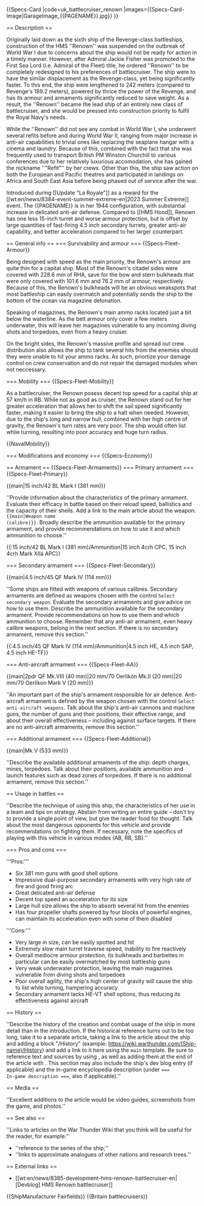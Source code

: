 {{Specs-Card
|code=uk_battlecruiser_renown
|images={{Specs-Card-Image|GarageImage_{{PAGENAME}}.jpg}}
}}

== Description ==
<!-- ''In the first part of the description, cover the history of the ship's creation and military application. In the second part, tell the reader about using this ship in the game. Add a screenshot: if a beginner player has a hard time remembering vehicles by name, a picture will help them identify the ship in question.'' -->

Originally laid down as the sixth ship of the Revenge-class battleships, construction of the HMS ''Renown'' was suspended on the outbreak of World War I due to concerns about the ship would not be ready for action in a timely manner. However, after Admiral Jackie Fisher was promoted to the First Sea Lord (i.e. Admiral of the Fleet) title, he ordered ''Renown'' to be completely redesigned to his preferences of battlecruiser. The ship were to have the similar displacement as the Revenge-class, yet being significantly faster. To this end, the ship were lengthened to 242 meters (compared to Revenge's 189.2 meters), powered by thrice the power of the Revenge, and has its armour and armaments significantly reduced to save weight. As a result, the ''Renown'' became the lead ship of an entirely new class of battlecruiser, and she would be pressed into construction priority to fulfil the Royal Navy's needs.

While the ''Renown'' did not see any combat in World War I, she underwent several refits before and during World War II, ranging from major increase in anti-air capabilities to trivial ones like replacing the seaplane hangar with a cinema and laundry. Because of this, combined with the fact that she was frequently used to transport British PM Winston Churchill to various conferences due to her relatively luxurious accomodation, she has gained the nickname ''"Refit"'' by her crews. Other than this, the ship saw action on both the European and Pacific theatres and participated in landings on Africa and South East Asia before being phased out of service after the war.

Introduced during [[Update "La Royale"]] as a reward for the [[wt:en/news/8384-event-summer-extreme-en|2023 Summer Extreme]] event. The {{PAGENAME}} is in her 1944 configuration, with substantial increase in delicated anti-air defense. Compared to [[HMS Hood]], Renown has one less 15-inch turret and worse armour protection, but is offset by large quantities of fast-firing 4.5 inch secondary turrets, greater anti-air capability, and better acceleration compared to her larger counterpart.

== General info ==
=== Survivability and armour ===
{{Specs-Fleet-Armour}}
<!-- ''Talk about the vehicle's armour. Note the most well-defended and most vulnerable zones, e.g. the ammo magazine. Evaluate the composition of components and assemblies responsible for movement and manoeuvrability. Evaluate the survivability of the primary and secondary armaments separately. Don't forget to mention the size of the crew, which plays an important role in fleet mechanics. Save tips on preserving survivability for the "Usage in battles" section. If necessary, use a graphical template to show the most well-protected or most vulnerable points in the armour.'' -->
Being designed with speed as the main priority, the Renown's armour are quite thin for a capital ship. Most of the Renown's citadel sides were covered with 228.6 mm of RHA, save for the bow and stern bulkheads that were only covered with 101.6 mm and 76.2 mm of armour, respectively. Because of this, the Renown's bulkheads will be an obvious weakspots that most battleship can easily overmatch and potentially sends the ship to the bottom of the ocean via magazine detonation.

Speaking of magazines, the Renown's main ammo racks located just a bit below the waterline. As the belt armour only cover a few meters underwater, this will leave her magazines vulnerable to any incoming diving shots and torpedoes, even from a heavy cruiser.

On the bright sides, the Renown's massive profile and spread out crew distribution also allows the ship to tank several hits from the enemies should they were unable to hit your ammo racks. As such, priortize your damage control on crew conservation and do not repair the damaged modules when not neccessary.

=== Mobility ===
{{Specs-Fleet-Mobility}}
<!-- ''Write about the ship's mobility. Evaluate its power and manoeuvrability, rudder rerouting speed, stopping speed at full tilt, with its maximum forward and reverse speed.'' -->
As a battlecruiser, the Renown posess decent top speed for a capital ship at 57 km/h in RB. While not as good as cruiser, the Renown stand out for her greater acceleration that allows her to shift the sail speed significantly faster, making it easier to bring the ship to a halt when needed. 
However, due to the ship's long and narrow hull, combined with her high centre of gravity, the Renown's turn rates are very poor. The ship would often list while turning, resulting into poor accuracy and huge turn radius.

{{NavalMobility}}

=== Modifications and economy ===
{{Specs-Economy}}

== Armament ==
{{Specs-Fleet-Armaments}}
=== Primary armament ===
{{Specs-Fleet-Primary}}
<!-- ''Provide information about the characteristics of the primary armament. Evaluate their efficacy in battle based on their reload speed, ballistics and the capacity of their shells. Add a link to the main article about the weapon: <code><nowiki>{{main|Weapon name (calibre)}}</nowiki></code>. Broadly describe the ammunition available for the primary armament, and provide recommendations on how to use it and which ammunition to choose.'' -->
{{main|15 inch/42 BL Mark I (381 mm)}}

''Provide information about the characteristics of the primary armament. Evaluate their efficacy in battle based on their reload speed, ballistics and the capacity of their shells. Add a link to the main article about the weapon: <code><nowiki>{{main|Weapon name (calibre)}}</nowiki></code>. Broadly describe the ammunition available for the primary armament, and provide recommendations on how to use it and which ammunition to choose.''

{{:15 inch/42 BL Mark I (381 mm)/Ammunition|15 inch 4crh CPC, 15 inch 4crh Mark XIIa APC}}

=== Secondary armament ===
{{Specs-Fleet-Secondary}}
<!-- ''Some ships are fitted with weapons of various calibres. Secondary armaments are defined as weapons chosen with the control <code>Select secondary weapon</code>. Evaluate the secondary armaments and give advice on how to use them. Describe the ammunition available for the secondary armament. Provide recommendations on how to use them and which ammunition to choose. Remember that any anti-air armament, even heavy calibre weapons, belong in the next section. If there is no secondary armament, remove this section.'' -->
{{main|4.5 inch/45 QF Mark IV (114 mm)}}

''Some ships are fitted with weapons of various calibres. Secondary armaments are defined as weapons chosen with the control <code>Select secondary weapon</code>. Evaluate the secondary armaments and give advice on how to use them. Describe the ammunition available for the secondary armament. Provide recommendations on how to use them and which ammunition to choose. Remember that any anti-air armament, even heavy calibre weapons, belong in the next section. If there is no secondary armament, remove this section.''

{{:4.5 inch/45 QF Mark IV (114 mm)/Ammunition|4.5 inch HE, 4.5 inch SAP, 4.5 inch HE-TF}}

=== Anti-aircraft armament ===
{{Specs-Fleet-AA}}
<!-- ''An important part of the ship's armament responsible for air defence. Anti-aircraft armament is defined by the weapon chosen with the control <code>Select anti-aircraft weapons</code>. Talk about the ship's anti-air cannons and machine guns, the number of guns and their positions, their effective range, and about their overall effectiveness – including against surface targets. If there are no anti-aircraft armaments, remove this section.'' -->
{{main|2pdr QF Mk.VIII (40 mm)|20 mm/70 Oerlikon Mk.II (20 mm)|20 mm/70 Oerlikon Mark V (20 mm)}}

''An important part of the ship's armament responsible for air defence. Anti-aircraft armament is defined by the weapon chosen with the control <code>Select anti-aircraft weapons</code>. Talk about the ship's anti-air cannons and machine guns, the number of guns and their positions, their effective range, and about their overall effectiveness – including against surface targets. If there are no anti-aircraft armaments, remove this section.''

=== Additional armament ===
{{Specs-Fleet-Additional}}
<!-- ''Describe the available additional armaments of the ship: depth charges, mines, torpedoes. Talk about their positions, available ammunition and launch features such as dead zones of torpedoes. If there is no additional armament, remove this section.'' -->
{{main|Mk.V (533 mm)}}

''Describe the available additional armaments of the ship: depth charges, mines, torpedoes. Talk about their positions, available ammunition and launch features such as dead zones of torpedoes. If there is no additional armament, remove this section.''

== Usage in battles ==
<!-- ''Describe the technique of using this ship, the characteristics of her use in a team and tips on strategy. Abstain from writing an entire guide – don't try to provide a single point of view, but give the reader food for thought. Talk about the most dangerous opponents for this vehicle and provide recommendations on fighting them. If necessary, note the specifics of playing with this vehicle in various modes (AB, RB, SB).'' -->
''Describe the technique of using this ship, the characteristics of her use in a team and tips on strategy. Abstain from writing an entire guide – don't try to provide a single point of view, but give the reader food for thought. Talk about the most dangerous opponents for this vehicle and provide recommendations on fighting them. If necessary, note the specifics of playing with this vehicle in various modes (AB, RB, SB).''

=== Pros and cons ===
<!-- ''Summarise and briefly evaluate the vehicle in terms of its characteristics and combat effectiveness. Mark its pros and cons in the bulleted list. Try not to use more than 6 points for each of the characteristics. Avoid using categorical definitions such as "bad", "good" and the like - use substitutions with softer forms such as "inadequate" and "effective".'' -->

'''Pros:'''
* Six 381 mm guns with good shell options
* Impressive dual-purpose secondary armaments with very high rate of fire and good firing arc
* Great delicated anti-air defense
* Decent top speed an acceleration for its size
* Large hull size allows the ship to absorb several hit from the enemies
* Has four propeller shafts powered by four blocks of powerful engines, can maintain its acceleration even with some of them disabled

'''Cons:'''
* Very large in size, can be easily spotted and hit
* Extremely slow main turret traverse speed, inability to fire reactively
* Overall mediocre armour protection, its bulkheads and barbettes in particular can be easily overmatched by most battleship guns
* Very weak underwater protection, leaving the main magazines vulnerable from diving shots and torpedoes
* Poor overall agility, the ship's high center of gravity will cause the ship to list while turning, hampering accuracy
* Secondary armament lacks HE-VT shell options, thus reducing its effectiveness against aircraft

== History ==
<!-- ''Describe the history of the creation and combat usage of the ship in more detail than in the introduction. If the historical reference turns out to be too long, take it to a separate article, taking a link to the article about the ship and adding a block "/History" (example: <nowiki>https://wiki.warthunder.com/(Ship-name)/History</nowiki>) and add a link to it here using the <code>main</code> template. Be sure to reference text and sources by using <code><nowiki><ref></ref></nowiki></code>, as well as adding them at the end of the article with <code><nowiki><references /></nowiki></code>. This section may also include the ship's dev blog entry (if applicable) and the in-game encyclopedia description (under <code><nowiki>=== In-game description ===</nowiki></code>, also if applicable).'' -->
''Describe the history of the creation and combat usage of the ship in more detail than in the introduction. If the historical reference turns out to be too long, take it to a separate article, taking a link to the article about the ship and adding a block "/History" (example: <nowiki>https://wiki.warthunder.com/(Ship-name)/History</nowiki>) and add a link to it here using the <code>main</code> template. Be sure to reference text and sources by using <code><nowiki><ref></ref></nowiki></code>, as well as adding them at the end of the article with <code><nowiki><references /></nowiki></code>. This section may also include the ship's dev blog entry (if applicable) and the in-game encyclopedia description (under <code><nowiki>=== In-game description ===</nowiki></code>, also if applicable).''

== Media ==
<!-- ''Excellent additions to the article would be video guides, screenshots from the game, and photos.'' -->
''Excellent additions to the article would be video guides, screenshots from the game, and photos.''

== See also ==
<!-- ''Links to articles on the War Thunder Wiki that you think will be useful for the reader, for example:''
* ''reference to the series of the ship;''
* ''links to approximate analogues of other nations and research trees.'' -->
''Links to articles on the War Thunder Wiki that you think will be useful for the reader, for example:''
* ''reference to the series of the ship;''
* ''links to approximate analogues of other nations and research trees.''

== External links ==
<!-- ''Paste links to sources and external resources, such as:''
* ''topic on the official game forum;''
* ''other literature.'' -->

* [[wt:en/news/8385-development-hms-renown-battlecruiser-en|[Devblog] HMS Renown battlecruiser]]

{{ShipManufacturer Fairfields}}
{{Britain battlecruisers}}